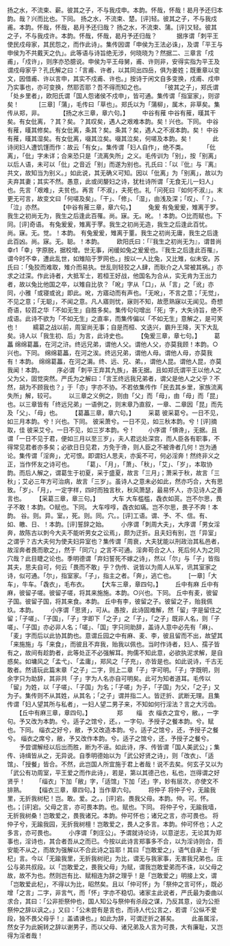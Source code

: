 <!-- { "loadSidebar": true } -->
扬之水，不流束、薪。彼其之子，不与我戍申。本韵。怀哉，怀哉！曷月予还归本韵。哉？兴而比也。下同。
扬之水，不流束、楚。[评]轻。彼其之子，不与我戍甫。本韵。怀哉，怀哉，曷月予还归哉？
扬之水，不流束、蒲。[评]又轻。彼其之子，不与我戍许。本韵。怀哉，怀哉，曷月予还归哉？
　　　据序谓「刺平王使民戍母家，其民怨之，而作此诗」。集传因谓「申侯为王法必诛」，及谓「平王与申侯为不共戴天之仇」。此等语与诗旨绝无涉，何晓晓为？然据二、三章言「戍甫」，「戍许」，则序亦恐臆说。申侯为平王母舅，甫、许则非，安得实指为平王及谓戍母家乎？孔氏解之曰：「言甫、许者，以其同出四岳，俱为姜姓；既重章以变文，因借甫、许以言申，其实不戍甫、许也。」按诗于闲文自多变换，戍甫、戍申乃实事也，亦可变换，然耶否耶？吾不得而知之也。
　　　「彼其之子」，郑氏谓「处乡里者」，欧阳氏谓「国人怨诸侯不戍申」，皆可通。集传谓「指室家」，则谬矣！
　　　[三章]「蒲」，毛传曰「草也」。郑氏以为「蒲柳」，属木，非草矣。集传从郑，非。
　　　【扬之水三章，章六句。】
　　中谷有蓷
中谷有蓷，暵其干矣。有女仳离，？其？矣。？其叹矣，遇人之艰难本韵。矣！兴也。下同。
中谷有蓷，暵其修矣。有女仳离，条其？矣。条其？矣，遇人之不淑本韵。矣！
中谷有蓷，暵其湿矣。有女仳离，啜其泣矣。啜其泣矣，何嗟及本韵。矣！
　　　此诗闵妇人遭饥馑而作：故云「有女」。集传谓「妇人自作」，绝不类。
　　　「仳离」，「仳」字未详；合来恐只是「流离失所」之义。毛传训为「别」，按「别离」以后人语，未可以「仳」之音近「别」而遂为别也。孔氏曰：「以『仳』与『离』共文，故知当为别义。」如此说，其无确义可知。因以「仳离」为「别离」，故以为夫弃其妻；其实不然。愚意，此或闵嫠妇之诗，犹杜诗所谓「无食无儿一妇人」也。先言「艰难」，夫贫也。再言「不淑」，夫死也。礼「问死曰『如何不淑』」。末更无可言，故变文曰「何嗟及矣」。「干」、「修」、「湿」，由浅及深；「叹」、「？」、「泣」亦然。
　　　【中谷有蓷三章，章六句。】
　　兔爰
有兔爰爰，雉离于罗。我生之初尚无为，我生之后逢此百罹。尚。寐。无。吪。！本韵。○比而赋也。下同。[评]奇语。
有兔爰爰，雉离于罦。我生之初尚无造，我生之后逢此百忧。尚。寐。无。觉。！本韵。
有兔爰爰，雉离于罿。我生之初尚无庸，我生之后逢此百凶。尚。寐。无。聪。！本韵。
　　欧阳氏曰：「『我生之初尚无为』，谓昔尚幸r1「幸」字原脱，据校增。世无事，闲缓如兔之爰爰也。『我生之后逢此百罹』，谓今时不幸，遭此乱世，如雉陷于罗网也。」按以一人比兔，又比雉，似未安。苏氏曰：「兔狡而难取，雉介而易执。世乱则轻狡之人肆，而耿介之人常被其祸。」亦求之过深。作此诗者，大抵军士，若桓王好战，他国名为合从，实无肯为王出力者，故以兔比他国之卒，以雉自比欤？「吪」字从「口」，从「言」之「讹」亦同，小雅「或寝或讹」即此。吪，方寤动而有声也。「无吪」，不言之意；「无觉」，不见之意；「无聪」，不闻之意。凡人寤则忧，寐则不知，故愿熟寐以无闻见。奇想奇语，较苕之华「不如无生」自胜多矣。集传句句增出「死」字，大失诗旨，绝不成语。此诗不欲为「不如无生」之直率，而集传偏以「不如无生」意解之，是可笑也！
　　繻葛之战以前，周室尚无事；自是而桓、文迭兴，霸升王降，天下大乱矣。诗人以「我生初、后」为言，此诗史也。
　　【兔爰三章，章七句。】
　　葛藟
绵绵葛藟，在河之浒。终远兄弟，谓他人父。谓他人父，亦莫我顾！本韵。○兴也。下同。
绵绵葛藟，在河之涘。终远兄弟，谓他人母。谓他人母，亦莫我有！本韵。
绵绵葛藟，在河之漘。终、远、兄、弟。，谓他人昆。谓他人昆，亦莫我闻！本韵。
　　序必谓「刺平王弃其九族」，甚无据。且如郑氏谓平王以他人之父为父，固觉突然。严氏为之解曰：「言王终远我兄弟者，谓父是他人之父乎？不然，胡为不顾我也？」于「亦」字亦不协。不若依集传作「民去其乡里，家族流离失所」解，较可。
　　以三章之义例之，则由「父」而「母」，由「母」而「昆」也。以三章皆有「终远兄弟」一语例之，则末章乃直叙，一章、二章因「昆」而先及「父」、「母」也。
　　【葛藟三章，章六句。】
　　采葛
彼采葛兮。一日不见，如三月本韵。兮！兴也。下同。
彼采萧兮。一日不见，如三秋本韵。兮！[评]摘取，佳
彼采艾兮。一日不见，如三岁本韵。兮！
　　小序谓「惧谗」，无据。且谓「一日不见于君，便如三月以至三岁」，夫人君远处深宫，而人臣各有职事，不得常见君者亦多矣；必欲日日见君，方免于谗，则人臣之不被谗者几何！岂为通论。集传谓「淫奔」，尤可恨。即谓妇人思夫，亦奚不可，何必淫奔！然终非义之正，当作怀友之诗可也。
　　「葛」、「月」，「萧」、「秋」，「艾」、「岁」，本取协韵。而后人解之，谓葛生于初夏，采于盛夏，故言「三月」；萧采于秋，故言「三秋」；艾必三年方可治病，故言「三岁」。虽诗人之意未必如此，然亦巧合，大有思致。「岁」、「月」，一定字样，四时而独言秋，秋风萧瑟，最易怀人，亦见诗人之善言也。
　　【采葛三章，章三句。】
　　大车
大车槛槛，毳衣如菼。岂不尔思，畏子不敢！本韵。○赋也。下同。
大车啍啍，毳衣如璊。岂不尔思，畏子不奔！本韵。
谷。则。异。室。，死。则。同。穴。。[评]工语。谓、予、不、信。有、如、皦、日、！本韵。[评]誓辞之始。
　　小序谓「刺周大夫」，大序谓「男女淫奔，故陈古以刺今大夫不能听男女之讼焉」，颇为迂折。且夫妇有别，岂「异室」之谓乎？古大夫何为使夫妇异室也？集传谓「周衰，大夫犹能以刑政治其私邑者，故淫奔者畏而歌之」，然于「同穴」之言不可通。淫奔苟合之人，死后何人为之同穴哉？此目睫之论也。季明德谓「弃妇誓死不嫁之诗」，然以「尔」与「子」皆指其夫，思夫自可，何云「畏而不敢」乎？伪传、说皆以为周人从军，讯其室家之诗，似可通。「尔」，指室家。「子」，指主之者。「奔」，逃亡也。
　　[一章]「大车」，牛车。「毳衣」，毛布衣。
　　【大车三章，章四句。】
　　丘中有麻
丘中有麻，彼留子嗟。彼留子嗟，将其来施施。本韵。○兴也。下同。
丘中有麦，彼留子国。彼留子国，将其来食。本韵。
丘中有李，彼留之子。彼留之子，贻我佩玖。本韵。
　　小序谓「思贤」，可从。愚按，此诗固难解，然「留」字是留住之留；「子嗟」、「子国」，「子」字即下「之子」之「子」，「之子」既非人名，则「子嗟」、「子国」亦必非人名；「嗟」、「国」字只同助辞，盖诗人意中必先有「麻」、「麦」字而后以此协其韵也。意谓丘园之中有麻、麦、李，彼且留而不出，故望其「来施施」与「来食」，而彼且不弃我，贻我以佩也。当时作诗者，妇人、孺子皆有之，故间有趁韵者，此等处正不必强解耳。拘儒不知此意，必欲执泥求解，是自惑矣。如墉风之「孟弋」、「孟庸」，郑风之「子充」，亦皆是也。如此说诗，千古无敢者。然请玩此篇末章「之子」二字，则上二章「子」字可明。「子」字既明，则余字只为助辞，其非共「子」字为人名亦自可明矣。此可为知者道耳。毛传以「留」为姓，以「子嗟」、「子国」为名；「子嗟」为子，「子国」为父，「之子」又为子。集传则不从其姓，从其名；「之子」谓并指二人。皆迂折、武断无理。且集传谓「妇人望其所与私者」，一妇人望二男子来，不知如何行淫法？言之大污齿。
　　【丘中有麻三章，章四句。】
　　　　郑
　　缁　衣
缁衣之宜兮，敝。，一字句。予又改为本韵。兮。适子之馆兮，还。，一字句。予授子之餐本韵。兮。赋也。下同。
缁衣之好兮，敝，予又改造本韵。兮。适子之馆兮，还，予授子之餐兮。
缁衣之席兮，敝，予又改作本韵。兮。适子之馆兮，还，予授子之餐兮。
　　予尝谓解经以后出而胜，断为不诬。如此诗，序、传皆谓「国人美武公」；集传、诗缉皆从之，无异说。自季明德始以为「武公好贤之诗」，则「改衣」、「适馆」、「授餐」皆合。不然，此岂国人所宜施于君上者哉！说不去矣。何玄子又以为「武公有功周室，平王爱之而作此诗」，若是，第以其德己也，私也，岂得谓之好贤乎！
　　「缁衣」下加「敝」字，「适馆」下加「还」字，妙有层次，亦使文不排熟。
　　【缁衣三章，章四句。】当作章六句。
　　将仲子
将仲子兮，无踰我里，无折我树杞！岂。敢。爱。之。，[评]宕。畏我父母。本韵。仲。可。怀。也。；[评]宕。父母之言，亦可畏本韵。也。赋也。下同。
将仲子兮，无踰我墙，无折我树桑！岂敢爱之，畏我诸兄。本韵。仲可怀也；诸兄之言，亦可畏也。
将仲子兮，无踰我园，无折我树檀！岂敢爱之，畏人之多言。本韵。仲可怀也；人之多言，亦可畏也。
　　小序谓「刺庄公」。予谓就诗论诗，以意逆志，无论其为郑事也，淫诗也，其合者吾从之而已。今按以此诗言郑事多不合，以为淫诗则合，吾安能不从之，而故为强解以不合此诗之旨耶！其曰「岂敢爱之」，语气自承上「折杞」言。今以「无踰我里，无折我树祀」为比，谓无与我家事，无害我兄弟也。庄公与弟共叔段。以「岂敢爱之，畏我父母」为赋，谓我岂敢爱弟而不诛，以父母之故，故不为也。然则岂有比、赋相连为辞之理乎！是「岂敢爱之」明接上文，谓「岂敢爱此杞」，不得以为比，昭然矣。且以「仲可怀」为「祭仲之言可怀」，既必增「之言」二字，非言气，而「怀」字亦不稳切。诸家主此说者，严氏最为委曲以求合，其曰：「公非拒祭仲也，国人知公与祭仲有杀段之谋，乃反其意，设为公拒祭仲之辞以讽之。」又曰：「公未尝有是言也，而诗人代公言之，若谓『公纵不爱段，独不畏父母乎！』盖谲谏也。」如此为辞，可谓迂折之甚矣。
　　此虽属淫，然女子为此婉转之辞以谢男子，而以父母、诸兄弟及人言为可畏，大有廉耻，又岂得为淫者哉！

